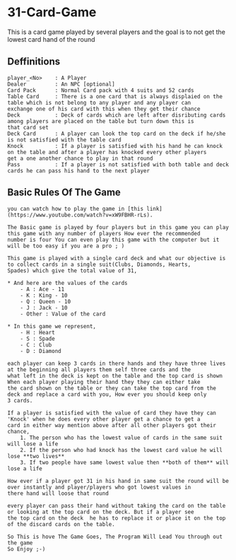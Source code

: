 # 31-Card-Game

This is a card game played by several players and the goal is to not get the lowest card hand of the round

## Deffinitions
    player_<No>    : A Player
    Dealer         : An NPC [optional]
    Card Pack      : Normal Card pack with 4 suits and 52 cards
    Table Card     : There is a one card that is always displaied on the table which is not belong to any player and any player can
    exchange one of his card with this when they get their chance
    Deck           : Deck of cards which are left after disributing cards among players are placed on the table but turn down this is
    that card set
    Deck Card      : A player can look the top card on the deck if he/she is not satisfied with the table card
    Knock          : If a player is satisfied with his hand he can knock on the table and after a player has knocked every other players
    get a one another chance to play in that round
    Pass           : If a player is not satisfied with both table and deck cards he can pass his hand to the next player

## Basic Rules Of The Game

    you can watch how to play the game in [this link] (https://www.youtube.com/watch?v=xW9FBHR-rLs).

    The Basic game is played by four players but in this game you can play this game with any number of players How ever the recommended
    number is four You can even play this game with the computer but it will be too easy if you are a pro ; )
    
    This game is played with a single card deck and what our objective is to collect cards in a single suit(Clubs, Diamonds, Hearts,
    Spades) which give the total value of 31,
    
    * And here are the values of the cards
        - A : Ace - 11
        - K : King - 10
        - Q : Queen - 10
        - J : Jack - 10
        - Other : Value of the card
    
    * In this game we represent,
        - H : Heart
        - S : Spade
        - C : Club
        - D : Diamond
    
    each player can keep 3 cards in there hands and they have three lives at the beginning all players them self three cards and the
    what left in the deck is kept on the table and the top card is shown When each player playing their hand they they can either take
    the card shown on the table or they can take the top card from the deck and replace a card with you, How ever you should keep only 
    3 cards.
    
    If a player is satisfied with the value of card they have they can 'Knock' when he does every other player get a chance to get a
    card in either way mention above after all other players got their chance,
        1. The person who has the lowest value of cards in the same suit will lose a life
        2. If the person who had knock has the lowest card value he will lose **two lives**
        3. If two people have same lowest value then **both of them** will lose a life 
           
    How ever if a player got 31 in his hand in same suit the round will be over instantly and player/players who got lowest values in
    there hand will loose that round
    
    every player can pass their hand without taking the card on the table or looking at the top card on the deck. But if a player see
    the top card on the deck  he has to replace it or place it on the top of the discard cards on the table.
    
    So This is hove The Game Goes, The Program Will Lead You through out the game
    So Enjoy ;-)
